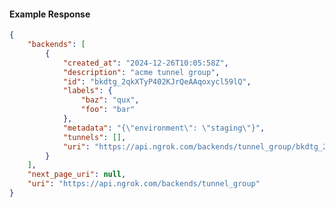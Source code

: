 <!-- Code generated for API Clients. DO NOT EDIT. -->

#### Example Response

```json
{
	"backends": [
		{
			"created_at": "2024-12-26T10:05:58Z",
			"description": "acme tunnel group",
			"id": "bkdtg_2qkXTyP402KJrQeAAqoxycl59lQ",
			"labels": {
				"baz": "qux",
				"foo": "bar"
			},
			"metadata": "{\"environment\": \"staging\"}",
			"tunnels": [],
			"uri": "https://api.ngrok.com/backends/tunnel_group/bkdtg_2qkXTyP402KJrQeAAqoxycl59lQ"
		}
	],
	"next_page_uri": null,
	"uri": "https://api.ngrok.com/backends/tunnel_group"
}
```
